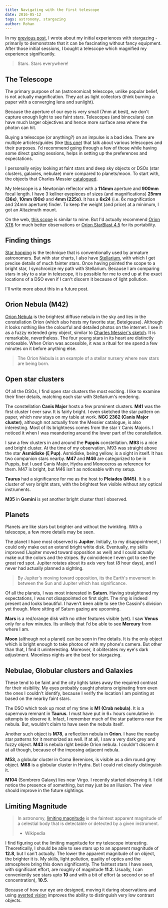 ```yaml
---
title: Navigating with the first telescope
date: 2016-05-12
tags: astronomy, stargazing
author: Rohan
---
```


In my [previous post][], I wrote about my initial experiences with stargazing -
primarily to demonstrate that it can be fascinating without fancy
equipment. After those initial sessions, I bought a telescope which magnified my
experience significantly.

> Stars. Stars everywhere!


## The Telescope

The primary purpose of an (astronomical) telescope, unlike popular belief, is
not actually magnification. They act as light collectors (think burning a paper
with a converging lens and sunlight).

Because the aperture of our eye is very small (7mm at best), we don't capture
enough light to see faint stars. Telescopes (and binoculars) can have much
larger objectives and hence more surface area where the photon can hit.

Buying a telescope (or anything?) on an impulse is a bad idea. There are
multiple articles/guides (like [this one][guide]) that talk about various
telescopes and their purposes. I'd recommend going through a few of those while
having some direct gazing sessions, helps in setting up the preferences and
expectations.

I personally enjoy looking at faint stars and deep sky objects or DSOs (star
clusters, galaxies, nebulae) more compared to planets/moon. To start with, the
objects that Charles Messier [catalogued][dso].

My telescope is a Newtonian reflector with a **114mm** aperture and **900mm**
focal length. I have 3 kellner eyepieces of sizes (and magnifications) **25mm
(36x)**, **10mm (90x)** and **4mm (225x)**. It has a **6x24** (i.e. 6x
magnification and 24mm aperture) finder. To keep the weight (and price) at a
minimum, I got an Altazimuth mount.

On the web, [this scope][powerseeker] is similar to mine. But I'd actually
recommend [Orion XT6][] for much better observations or [Orion StarBlast 4.5][]
for its portability.


## Finding things

[Star hopping][] is the technique that is conventionally used by armature
astronomers. But with star charts, I also have [Stellarium][], with which I get
precise details of much fainter stars. Once having pointed the scope to a bright
star, I synchronize my path with Stellarium. Because I am comparing stars in sky
to a star in telescope, it is possible for me to end up at the exact locations
of a DSO even if I can't discern it because of light pollution.

I'll write more about this in a future post.


## Orion Nebula (M42)

[Orion Nebula][] is the brightest diffuse nebula in the sky and lies in the
constellation Orion (which also hosts my favorite star, Betelgeuse). Although it
looks nothing like the colourful and detailed photos on the internet. I see it
as a fuzzy extended grey object, similar to
[Charles Messier's sketch][m42-sketch]. It is remarkable, nevertheless. The four
young stars in its heart are distinctly noticeable. When Orion was accessible,
it was a ritual for me spend a few minutes on it before anything else.

> The Orion Nebula is an example of a stellar nursery where new stars are being
> born.


## Open star clusters

Of all the DSOs, I find open star clusters the most exciting. I like to examine
their finer details, matching each star with Stellarium's rendering.

The constellation **Canis Major** hosts a few prominent clusters. **M41** was
the first cluster I ever saw. It is fairly bright. I even sketched the star
pattern on paper, which now stays on my table at work. **NGC 2362 (Canis Major
cluster)**, although not actually from the Messier catalogue, is also
interesting. Most of its brightness comes from the star τ Canis Majoris. I
noticed it when I was meandering around the lower part of the constellation.

I saw a few clusters in and around the **Puppis** constellation. **M93** is a
nice and bright cluster. At the time of my observation, M93 was straight above
the star **Asmidiske (ξ Pup)**. Asmidiske, being yellow, is a sight in
itself. It has two companion stars nearby. **M47** and **M46** are categorized
to be in Puppis, but I used Canis Major, Hydra and Monoceros as reference for
them. M47 is bright, but M46 isn't as noticeable with my setup.

**Taurus** had a significance for me as the host to **Pleiades (M45)**. It is a
cluster of very bright stars, with the brightest few visible without any optical
instruments.

**M35** in **Gemini** is yet another bright cluster that I observed.


## Planets

Planets are like stars but brighter and without the twinkling. With a telescope,
a few more details may be seen.

The planet I have most observed is **Jupiter**. Initially, to my disappointment,
I could only make out an extend bright white disk. Eventually, my skills
improved (Jupiter moved toward opposition as well) and I could actually make out
the colors and the stripes. By coincidence I even got to see the great red
spot. Jupiter rotates about its axis very fast (8 hour days), and I never had
actually planned a sighting.

> By Jupiter's moving toward opposition, its the Earth's movement in between the
> Sun and Jupiter which has significance.

Of all the planets, I was most interested in **Saturn**. Having straightened my
expectations, I was not disappointed on first sight. The ring is indeed present
and looks beautiful. I haven't been able to see the Cassini's division yet
though. More sitting of Saturn gazing are upcoming.

**Mars** is a red/orange disk with no other features visible (yet). I saw
**Venus** only for a few minutes. Its unlikely that I'd be able to see
**Mercury** from where I am.

**Moon** (although not a planet) can be seen in fine details. It is the only
object which is bright enough to take photos of with my phone's camera. But
other than that, I find it uninteresting. Moreover, it obliterates my eye's dark
adjustment. Moonless nights are the best for stargazing.


## Nebulae, Globular clusters and Galaxies

These tend to be faint and the city lights takes away the required contrast for
their visibility. My eyes probably caught photons originating from even the ones
I couldn't identify, because I verify the location I am pointing at based on the
nearby faint stars.

The DSO which took up most of my time is **M1 (Crab nebula)**. It is a supernova
remnant in **Taurus**. I must have put in 6+ hours cumulative in attempts to
observe it. Infact, I remember much of the star patterns near the nebula. But,
wouldn't claim to have seen the nebula itself.

Another such object is **M78**, a reflection nebula in **Orion**. I have the
nearby star patterns for it memorized as well. If at all, I saw a very dark grey
and fuzzy object. **M43** is nebula right beside Orion nebula. I couldn't
discern it at all though, because of the imposing adjacent nebula.

**M53**, a globular cluster in Coma Berenices, is visible as a dim round grey
object. **M68** is a globular cluster in Hydra. But I could not clearly
distinguish it.

**M104** (Sombrero Galaxy) lies near Virgo. I recently started observing it. I
did notice the presence of something, but may just be an illusion. The view
should improve in the future sightings.


## Limiting Magnitude

> In astronomy, [limiting magnitude][] is the faintest apparent magnitude of a
> celestial body that is detectable or detected by a given instrument.  
> - Wikipedia

I find figuring out the limiting magnitude for my telescope interesting.
Theoretically, I should be able to see stars up to an apparent magnitude of
**12.8**, but I can't actually. The lower the apparent magnitude of on object,
the brighter it is. My skills, light pollution, quality of optics and the
atmosphere bring this down significantly. The faintest stars I have seen, with
significant effort, are roughly of magnitude **11.2**. Usually, I can
conveniently see stars upto **10** and with a bit of effort (a second or so of
concentration), **10.5**.

Because of how our eye are designed, moving it during observations and using
[averted vision][] improves the ability to distinguish very low contrast
objects.


[previous post]: /sky/
[dso]: https://en.wikipedia.org/wiki/List_of_Messier_objects
[guide]: http://www.skyandtelescope.com/astronomy-equipment/how-to-choose-a-telescope/
[powerseeker]: http://www.amazon.com/gp/product/B0000Y8C2Y/ref=as_li_tl?ie=UTF8&camp=1789&creative=9325&creativeASIN=B0000Y8C2Y&linkCode=as2&tag=crodjer-20&linkId=H3RLG5OMNQX6ZMOH
[Orion XT6]: http://www.amazon.com/gp/product/B001DDW9UW/ref=as_li_qf_sp_asin_il_tl?ie=UTF8&camp=1789&creative=9325&creativeASIN=B001DDW9UW&linkCode=as2&tag=crodjer-20&linkId=U6A22R7IFLTDIBPQ.amazon.com/gp/product/B001DDW9UW
[Orion StarBlast 4.5]: http://www.amazon.com/gp/product/B00D12U1IK/ref=as_li_qf_sp_asin_il_tl?ie=UTF8&camp=1789&creative=9325&creativeASIN=B00D12U1IK&linkCode=as2&tag=crodjer-20&linkId=XUNVRD64WYTFUT6U
[Star hopping]: https://en.wikipedia.org/wiki/Star_hopping#The_technique
[Orion Nebula]: https://en.wikipedia.org/wiki/Orion_Nebula
[m42-sketch]: http://messier.seds.org/Pics/History/m42m.jpg
[Stellarium]: http://stellarium.org/
[limiting magnitude]: https://en.wikipedia.org/wiki/Limiting_magnitude
[averted vision]: https://en.wikipedia.org/wiki/Averted_vision
